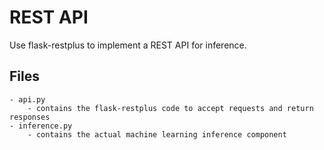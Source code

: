 # REST API

Use flask-restplus to implement a REST API for inference.

## Files

    - api.py
        - contains the flask-restplus code to accept requests and return responses
    - inference.py
        - contains the actual machine learning inference component


